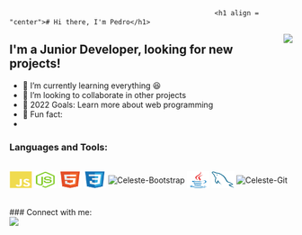                                                        <h1 align = "center"># Hi there, I'm Pedro</h1>

<img align = "right" src="https://user-images.githubusercontent.com/91437123/185767487-833ee3a8-d70c-4b09-97fd-2986bb5f9218.gif">




## I'm a Junior Developer, looking for new projects!
- 🌱 I’m currently learning everything 😆
- 🕺 I’m looking to collaborate in other projects
- 🥅 2022 Goals: Learn more about web programming
- 🔦 Fun fact: 
- 
### Languages and Tools:
<div style="display: inline_block"><br>
  <img align="center" alt="Celeste-Js" height="30" width="40" src="https://raw.githubusercontent.com/devicons/devicon/master/icons/javascript/javascript-plain.svg">
  <img align="center" alt="Celeste-NodeJS" height="30" width="40" src="https://raw.githubusercontent.com/devicons/devicon/master/icons/nodejs/nodejs-original.svg">
  <img align="center" alt="Celeste-HTML" height="30" width="40" src="https://raw.githubusercontent.com/devicons/devicon/master/icons/html5/html5-original.svg">
  <img align="center" alt="Celeste-CSS" height="30" width="40" src="https://raw.githubusercontent.com/devicons/devicon/master/icons/css3/css3-original.svg">
  <img align="center" alt="Celeste-Bootstrap" height="30" width="40" src="https://raw.githubusercontent.com/jmnote/z-icons/master/svg/bootstrap.svg">
  <img align="center" alt="Celeste-Java" height="30" width="40" src="https://raw.githubusercontent.com/devicons/devicon/master/icons/java/java-original.svg">
  <img align="center" alt="Celeste-SQL" height="30" width="40" src="https://raw.githubusercontent.com/devicons/devicon/master/icons/mysql/mysql-original.svg">
  <img align="center" alt="Celeste-Git" height="30" width="40" src="https://raw.githubusercontent.com/jmnote/z-icons/master/svg/git.svg">
</div>
<br></br>
### Connect with me:
<div>
  <a href="https://www.linkedin.com/in/wherearetheavocados/" target="_blank"><img src="https://img.shields.io/badge/-LinkedIn-%230077B5?style=for-the-badge&logo=linkedin&logoColor=white" target="_blank"></a>
</div>
